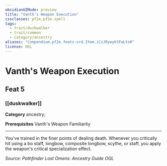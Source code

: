 ```yaml
---
obsidianUIMode: preview
title: "Vanth's Weapon Execution"
cssclasses: pf2e,pf2e-spell
tags:
  - trait/duskwalker
  - trait/common
  - category/ancestry
aliases: "Compendium.pf2e.feats-srd.Item.iCzJRywykSFwLto0"
license: OGL
---
```

# Vanth's Weapon Execution
## Feat 5
### [[duskwalker]]

**Category** ancestry; 



**Prerequisites** Vanth's Weapon Familiarity
* * *
You've trained in the finer points of dealing death. Whenever you critically hit using a bo staff, longbow, composite longbow, scythe, or staff, you apply the weapon's critical specialization effect.

*Source: Pathfinder Lost Omens: Ancestry Guide*
*OGL*